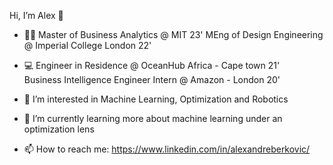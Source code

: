 Hi, I’m Alex 👋

- 👨‍🎓 Master of Business Analytics @ MIT 23'
     MEng of Design Engineering @ Imperial College London 22'
     
- 💻 Engineer in Residence @ OceanHub Africa - Cape town 21' <br />
       Business Intelligence Engineer Intern @ Amazon - London 20'

- 👀 I’m interested in Machine Learning, Optimization and Robotics

- 🌱 I’m currently learning more about machine learning under an optimization lens

- 📫 How to reach me: https://www.linkedin.com/in/alexandreberkovic/

<!-- [![Top Langs](https://github-readme-stats.vercel.app/api/top-langs/?username=alexandreberkovic)](https://github.com/alexandreberkovic/github-readme-stats) -->

<!---
alexandreberkovic/alexandreberkovic is a ✨ special ✨ repository because its `README.md` (this file) appears on your GitHub profile.
You can click the Preview link to take a look at your changes.
--->
